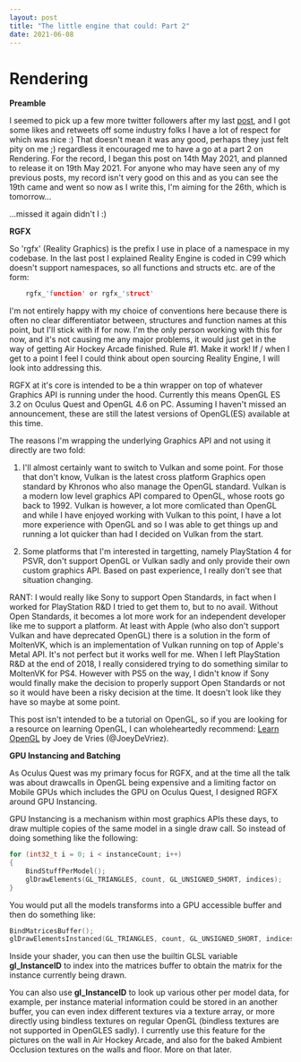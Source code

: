 ```yaml
---
layout: post
title: "The little engine that could: Part 2"
date: 2021-06-08
---
```


# Rendering

**Preamble**

I seemed to pick up a few more twitter followers after my last [post](https://guiltydogprods.github.io/blog/2021/05/12/the-little-engine-that-could-reality-engine), and I got some likes and retweets off some industry folks I have a lot of respect for which was nice :)  That doesn't mean it was any good, perhaps they just felt pity on me ;) regardless it encouraged me to have a go at a part 2 on Rendering.  For the record, I began this post on 14th May 2021, and planned to release it on 19th May 2021. For anyone who may have seen any of my previous posts, my record isn't very good on this and as you can see the 19th came and went so now as I write this, I'm aiming for the 26th, which is tomorrow...

...missed it again didn't I :) 

**RGFX**

So 'rgfx' (Reality Graphics) is the prefix I use in place of a namespace in my codebase.  In the last post I explained Reality Engine is coded in C99 which doesn't support namespaces, so all functions and structs etc. are of the form:

``` c
	rgfx_'function' or rgfx_'struct'
```

I'm not entirely happy with my choice of conventions here because there is often no clear differentiator between, structures and function names at this point, but I'll stick with if for now.  I'm the only person working with this for now, and it's not causing me any major problems, it would just get in the way of getting Air Hockey Arcade finished.  Rule #1. Make it work!  If / when I get to a point I feel I could think about open sourcing Reality Engine, I will look into addressing this.

RGFX at it's core is intended to be a thin wrapper on top of whatever Graphics API is running under the hood.  Currently this means OpenGL ES 3.2 on Oculus Quest and OpenGL 4.6 on PC.  Assuming I haven't missed an announcement, these are still the latest versions of OpenGL(ES) available at this time.

The reasons I'm wrapping the underlying Graphics API and not using it directly are two fold:

1. I'll almost certainly want to switch to Vulkan and some point.  For those that don't know, Vulkan is the latest cross platform Graphics open standard by Khronos who also manage the OpenGL standard.  Vulkan is a modern low level graphics API compared to OpenGL, whose roots go back to 1992.  Vulkan is however, a lot more comlicated than OpenGL and while I have enjoyed working with Vulkan to this point, I have a lot more experience with OpenGL and so I was able to get things up and running a lot quicker than had I decided on Vulkan from the start.

2. Some platforms that I'm interested in targetting, namely PlayStation 4 for PSVR, don't support OpenGL or Vulkan sadly and only provide their own custom graphics API.  Based on past experience, I really don't see that situation changing.  

RANT: I would really like Sony to support Open Standards, in fact when I worked for PlayStation R&D I tried to get them to, but to no avail. Without Open Standards, it becomes a lot more work for an independent developer like me to support a platform.  At least with Apple (who also don't support Vulkan and have deprecated OpenGL) there is a solution in the form of MoltenVK, which is an implementation of Vulkan running on top of Apple's Metal API.  It's not perfect but it works well for me.  When I left PlayStation R&D at the end of 2018, I really considered trying to do something similar to MoltenVK for PS4. However with PS5 on the way, I didn't know if Sony would finally make the decision to properly support Open Standards or not so it would have been a risky decision at the time.  It doesn't look like they have so maybe at some point.

This post isn't intended to be a tutorial on OpenGL, so if you are looking for a resource on learning OpenGL, I can wholeheartedly recommend: [Learn OpenGL](https://learnopengl.com) by Joey de Vries (@JoeyDeVriez).

**GPU Instancing and Batching**

As Oculus Quest was my primary focus for RGFX, and at the time all the talk was about drawcalls in OpenGL being expensive and a limiting factor on Mobile GPUs which includes the GPU on Oculus Quest, I designed RGFX around GPU Instancing.

GPU Instancing is a mechanism within most graphics APIs these days, to draw multiple copies of the same model in a single draw call. So instead of doing something like the following:

``` c
for (int32_t i = 0; i < instanceCount; i++)
{
    BindStuffPerModel();												// e.g. Bind Per Model matrices. 
    glDrawElements(GL_TRIANGLES, count, GL_UNSIGNED_SHORT, indices);	// Draw the model.
}
```

You would put all the models transforms into a GPU accessible buffer and then do something like:

``` c
BindMatricesBuffer();
glDrawElementsInstanced(GL_TRIANGLES, count, GL_UNSIGNED_SHORT, indices, instanceCount);
```

Inside your shader, you can then use the builtin GLSL variable **gl_InstanceID** to index into the matrices buffer to obtain the matrix for the instance currently being drawn.

You can also use **gl_InstanceID** to look up various other per model data, for example, per instance material information could be stored in an another buffer, you can even index different textures via a texture array, or more directly using bindless textures on regular OpenGL (bindless textures are not supported in OpenGLES sadly).  I currently use this feature for the pictures on the wall in Air Hockey Arcade, and also for the baked Ambient Occlusion textures on the walls and floor.  More on that later.

